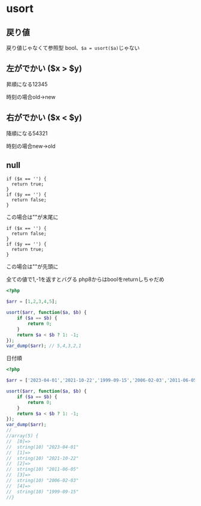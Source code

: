 # usort

## 戻り値

戻り値じゃなくて参照型
bool、`$a = usort($a)`じゃない

## 左がでかい ($x > $y)

昇順になる12345

時刻の場合old→new

## 右がでかい ($x < $y)

降順になる54321

時刻の場合new→old

## null

```
if ($x == '') {
  return true;
}
if ($y == '') {
  return false;
}
```

この場合は""が末尾に

```
if ($x == '') {
  return false;
}
if ($y == '') {
  return true;
}
```

この場合は""が先頭に

全ての値で1,-1を返すとバグる
php8からはboolをreturnしちゃだめ
```php
<?php

$arr = [1,2,3,4,5];

usort($arr, function($a, $b) {
    if ($a == $b) {
        return 0;
    }
    return $a < $b ? 1: -1;
});
var_dump($arr); // 5,4,3,2,1

```

日付順
```php
<?php

$arr = ['2023-04-01','2021-10-22','1999-09-15','2006-02-03','2011-06-05'];

usort($arr, function($a, $b) {
    if ($a == $b) {
        return 0;
    }
    return $a < $b ? 1: -1;
});
var_dump($arr);
//
//array(5) {
//  [0]=>
//  string(10) "2023-04-01"
//  [1]=>
//  string(10) "2021-10-22"
//  [2]=>
//  string(10) "2011-06-05"
//  [3]=>
//  string(10) "2006-02-03"
//  [4]=>
//  string(10) "1999-09-15"
//}
```